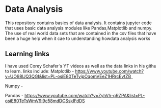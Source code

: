 # Data Analysis
This repository contains basics of data analysis. It contains jupyter code that uses basic data analysis modules like Pandas,Matplotlib and numpy. The use of real world data sets that are contained in the csv files that have been a huge help when it cae to understanding howdata analysis works
## Learning links
I have used Corey Schafer's YT videos as well as the data links in his githu to learn.
links include:
 Matplotlib - https://www.youtube.com/watch?v=UO98lJQ3QGI&list=PL-osiE80TeTvipOqomVEeZ1HRrcEvtZB_  

 
 Numpy -
 
 Pandas - https://www.youtube.com/watch?v=ZyhVh-qRZPA&list=PL-osiE80TeTsWmV9i9c58mdDCSskIFdDS
